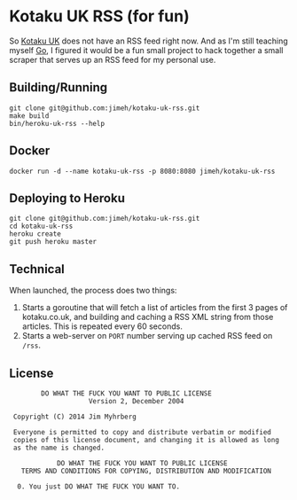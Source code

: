 # Kotaku UK RSS (for fun)

So [Kotaku UK](http://www.kotaku.co.uk) does not have an RSS feed right
now. And as I'm still teaching myself [Go](http://golang.org/), I figured it
would be a fun small project to hack together a small scraper that serves up
an RSS feed for my personal use.

## Building/Running

```
git clone git@github.com:jimeh/kotaku-uk-rss.git
make build
bin/heroku-uk-rss --help
```

## Docker

```
docker run -d --name kotaku-uk-rss -p 8080:8080 jimeh/kotaku-uk-rss
```

## Deploying to Heroku

```
git clone git@github.com:jimeh/kotaku-uk-rss.git
cd kotaku-uk-rss
heroku create
git push heroku master
```

## Technical

When launched, the process does two things:

1. Starts a goroutine that will fetch a list of articles from the first 3
   pages of kotaku.co.uk, and building and caching a RSS XML string from those
   articles. This is repeated every 60 seconds.
2. Starts a web-server on `PORT` number serving up cached RSS feed on `/rss`.

## License

```
        DO WHAT THE FUCK YOU WANT TO PUBLIC LICENSE
                    Version 2, December 2004

 Copyright (C) 2014 Jim Myhrberg

 Everyone is permitted to copy and distribute verbatim or modified
 copies of this license document, and changing it is allowed as long
 as the name is changed.

            DO WHAT THE FUCK YOU WANT TO PUBLIC LICENSE
   TERMS AND CONDITIONS FOR COPYING, DISTRIBUTION AND MODIFICATION

  0. You just DO WHAT THE FUCK YOU WANT TO.
```
